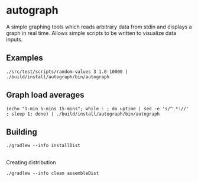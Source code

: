 # autograph


A simple graphing tools which reads arbitrary data from stdin and displays a graph in real time. Allows simple scripts to be written to visualize data inputs.



## Examples
```
./src/test/scripts/random-values 3 1.0 10000 | ./build/install/autograph/bin/autograph
```



## Graph load averages
```
(echo "1-min 5-mins 15-mins"; while : ; do uptime | sed -e 's/^.*://' ; sleep 1; done) | ./build/install/autograph/bin/autograph
```

## Building

```
./gradlew --info installDist
```

##

Creating distribution
```
./gradlew --info clean assembleDist
```
